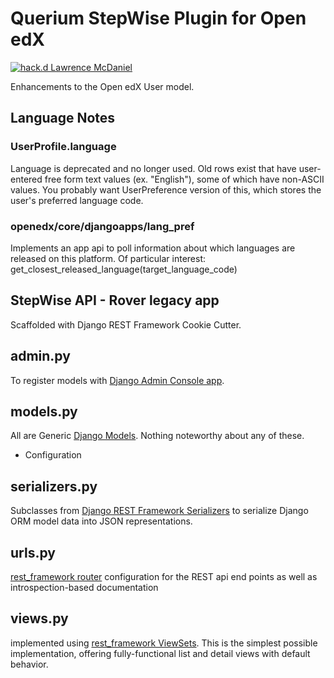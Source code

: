 Querium StepWise Plugin for Open edX
============================
[![hack.d Lawrence McDaniel](https://img.shields.io/badge/hack.d-Lawrence%20McDaniel-orange.svg)](https://lawrencemcdaniel.com)

Enhancements to the Open edX User model.

## Language Notes

### UserProfile.language

Language is deprecated and no longer used. Old rows exist that have
user-entered free form text values (ex. "English"), some of which have
non-ASCII values. You probably want UserPreference version of this, which
stores the user's preferred language code.


### openedx/core/djangoapps/lang_pref

Implements an app api to poll information about which languages are released
on this platform. Of particular interest: get_closest_released_language(target_language_code)

## StepWise API - Rover legacy app
Scaffolded with Django REST Framework Cookie Cutter.

admin.py
--------
To register models with [Django Admin Console app](https://docs.djangoproject.com/en/2.1/ref/contrib/admin/).


models.py
--------
All are Generic [Django Models](https://docs.djangoproject.com/en/2.1/topics/db/models/). Nothing noteworthy about any of these.
- Configuration

serializers.py
--------
Subclasses from [Django REST Framework Serializers](https://www.django-rest-framework.org/api-guide/serializers/) to serialize Django ORM model data into JSON representations.

urls.py
--------
[rest_framework router](https://www.django-rest-framework.org/api-guide/routers/) configuration for the REST api end points as well as introspection-based documentation

views.py
--------
implemented using [rest_framework ViewSets](https://www.django-rest-framework.org/api-guide/viewsets/). This is the simplest possible implementation, offering fully-functional list and detail views with default behavior.
